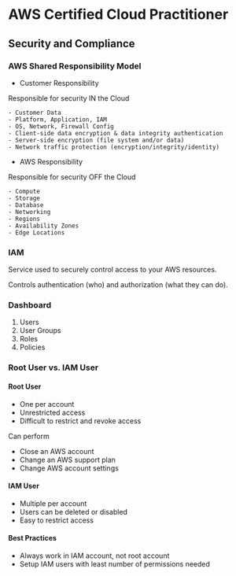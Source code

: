 # AWS Certified Cloud Practitioner

## Security and Compliance

### AWS Shared Responsibility Model

- Customer Responsibility

Responsible for security IN the Cloud

    - Customer Data
    - Platform, Application, IAM
    - OS, Network, Firewall Config
    - Client-side data encryption & data integrity authentication
    - Server-side encryption (file system and/or data)
    - Network traffic protection (encryption/integrity/identity)

- AWS Responsibility

Responsible for security OFF the Cloud

    - Compute
    - Storage
    - Database
    - Networking
    - Regions
    - Availability Zones
    - Edge Locations

### IAM

Service used to securely control access to your AWS resources.

Controls authentication (who) and authorization (what they can do).

### Dashboard

1. Users
2. User Groups
3. Roles
4. Policies

### Root User vs. IAM User

#### Root User

- One per account
- Unrestricted access
- Difficult to restrict and revoke access

Can perform
- Close an AWS account
- Change an AWS support plan
- Change AWS account settings

#### IAM User

- Multiple per account
- Users can be deleted or disabled
- Easy to restrict access

#### Best Practices

- Always work in IAM account, not root account
- Setup IAM users with least number of permissions needed
